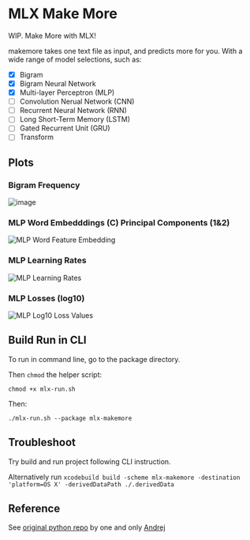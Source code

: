 # MLX Make More

WIP. Make More with MLX!

makemore takes one text file as input, and predicts more for you. With a wide range of model selections, such as:

- [x] Bigram
- [x] Bigram Neural Network
- [x] Multi-layer Perceptron (MLP)
- [ ] Convolution Nerual Network (CNN)
- [ ] Recurrent Neural Network (RNN)
- [ ] Long Short-Term Memory (LSTM)
- [ ] Gated Recurrent Unit (GRU)
- [ ] Transform

## Plots
### Bigram Frequency
![image](https://github.com/theSalted/mlx-makemore/assets/30554090/20d04eff-8c8c-4f1b-a3c3-ef5df100307d)

### MLP Word Embedddings (C) Principal Components (1&2)
![MLP Word Feature Embedding](https://github.com/theSalted/mlx-makemore/assets/30554090/792e4d27-7320-4a31-8fe6-ca9249798e5f)

### MLP Learning Rates
![MLP Learning Rates](https://github.com/theSalted/mlx-makemore/assets/30554090/3b710ce7-d8be-4a8b-8204-473dff88739c)

### MLP Losses (log10)
![MLP Log10 Loss Values](https://github.com/theSalted/mlx-makemore/assets/30554090/1cde3335-deae-4916-bbb3-1847f48de4c9)

## Build Run in CLI

To run in command line, go to the package directory.

Then `chmod` the helper script:

`chmod +x mlx-run.sh`

Then:

`./mlx-run.sh --package mlx-makemore`


## Troubleshoot

Try build and run project following CLI instruction.

Alternatively run `xcodebuild build -scheme mlx-makemore -destination 'platform=OS X' -derivedDataPath ./.derivedData`

## Reference
See [original python repo](makemore) by one and only [Andrej](https://github.com/karpathy)
